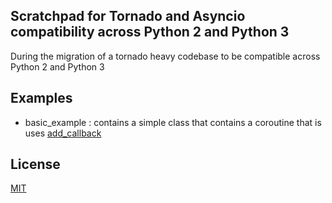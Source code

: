## Scratchpad for Tornado and Asyncio compatibility across Python 2 and Python 3

During the migration of a tornado heavy codebase to be compatible across Python 2 and Python 3

## Examples

- basic_example : contains a simple class that contains a coroutine that is uses [add_callback](https://www.tornadoweb.org/en/stable/ioloop.html?highlight=add_callback#tornado.ioloop.IOLoop.add_callback)



## License
[MIT](https://choosealicense.com/licenses/mit/)